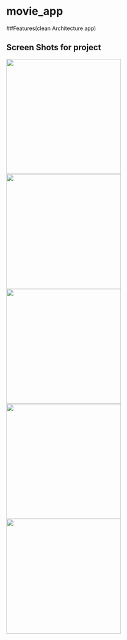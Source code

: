 # movie_app

##Features(clean Architecture app)
## Screen Shots for project
<img src='(https://github.com/user-attachments/assets/2ae156ed-5382-4e0f-af09-c631169f906' alt="" style='height: 300px; width: auto;  '>
<img src='https://github.com/user-attachments/assets/98f7a09c-de3d-4e27-b985-b7b8c1bbccbb' alt="" style='height: 300px; width: auto;  '>
<img src='https://github.com/user-attachments/assets/c2a5887f-e80d-49f3-b683-ccf6265d0542' alt="" style='height: 300px; width: auto;  '>
<img src='https://github.com/user-attachments/assets/2cf2b27a-c84e-4db1-9c4a-1ec76211dd17' alt="" style='height: 300px; width: auto;  '>
<img src='https://github.com/user-attachments/assets/00a6f08c-d32b-44fa-a162-f2621cbf9b26' alt="" style='height: 300px; width: auto;  '>



